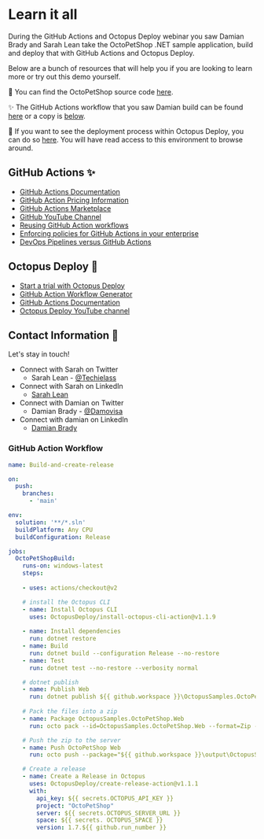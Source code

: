 # Learn it all 
During the GitHub Actions and Octopus Deploy webinar you saw Damian Brady and Sarah Lean take the OctoPetShop .NET sample application, build and deploy that with GitHub Actions and Octopus Deploy. 

Below are a bunch of resources that will help you if you are looking to learn more or try out this demo yourself. 

🐶 You can find the OctoPetShop source code [here](https://www.github.com/octopussamples/octopetshop). 

✨ The GitHub Actions workflow that you saw Damian build can be found [here](https://raw.githubusercontent.com/DamovisaInc/SarahOctoPet/main/.github/workflows/main.yml) or a copy is [below](#github-action-workflow).

🐙 If you want to see the deployment process within Octopus Deploy, you can do so [here](https://webinar.octopus.app/app#/Spaces-282).  You will have read access to this environment to browse around. 

## GitHub Actions ✨
- [GitHub Actions Documentation](https://docs.github.com/en/actions)
- [GitHub Action Pricing Information](https://github.com/features/actions#pricing-details)
- [GitHub Actions Marketplace](https://github.com/marketplace?type=actions)
- [GitHub YouTube Channel](https://www.youtube.com/channel/UC7c3Kb6jYCRj4JOHHZTxKsQ)
- [Reusing GitHub Action workflows](https://docs.github.com/actions/using-workflows/reusing-workflows)
- [Enforcing policies for GitHub Actions in your enterprise](https://docs.github.com/en/enterprise-server@3.3/admin/policies/enforcing-policies-for-your-enterprise/enforcing-policies-for-github-actions-in-your-enterprise#allowing-select-actions-to-run)
- [DevOps Pipelines versus GitHub Actions](https://docs.microsoft.com/dotnet/architecture/devops-for-aspnet-developers/actions-vs-pipelines)


## Octopus Deploy 🐙
- [Start a trial with Octopus Deploy](https://octopus.com/start?utm_campaign=githubactionswebinar&utm_medium=webinar&utm_source=sarah)
- [GitHub Action Workflow Generator](https://production.githubactionworkflows.com/index.html)
- [GitHub Actions Documentation](https://octopus.com/docs/packaging-applications/build-servers/github-actions?utm_campaign=githubactionswebinar&utm_medium=webinar&utm_source=sarah)
- [Octopus Deploy YouTube channel](https://www.youtube.com/octopusdeploy)

## Contact Information 👋

Let's stay in touch! 

- Connect with Sarah on Twitter
    - Sarah Lean - [@Techielass](https://twitter.com/techielass)
- Connect with Sarah on LinkedIn
    - [Sarah Lean](https://in.linkedin.com/in/sazlean)
- Connect with Damian on Twitter
    - Damian Brady - [@Damovisa](https://twitter.com/damovisa)
- Connect with damian on LinkedIn
    - [Damian Brady](https://www.linkedin.com/in/damianbrady/)


### GitHub Action Workflow
```yaml
name: Build-and-create-release

on:
  push:
    branches:    
      - 'main'

env:
  solution: '**/*.sln'
  buildPlatform: Any CPU
  buildConfiguration: Release

jobs:
  OctoPetShopBuild:
    runs-on: windows-latest
    steps:
    
    - uses: actions/checkout@v2

    # install the Octopus CLI
    - name: Install Octopus CLI
      uses: OctopusDeploy/install-octopus-cli-action@v1.1.9
    
    - name: Install dependencies
      run: dotnet restore
    - name: Build
      run: dotnet build --configuration Release --no-restore
    - name: Test
      run: dotnet test --no-restore --verbosity normal

    # dotnet publish
    - name: Publish Web
      run: dotnet publish ${{ github.workspace }}\OctopusSamples.OctoPetShop.Web/OctopusSamples.OctoPetShop.Web.csproj --configuration ${{ env.BuildConfiguration }} --output ${{ github.workspace }}\output\OctoPetShop.Web\
      
    # Pack the files into a zip
    - name: Package OctopusSamples.OctoPetShop.Web
      run: octo pack --id=OctopusSamples.OctoPetShop.Web --format=Zip --version=1.7.${{ github.run_number }} --basePath=${{ github.workspace }}\output\OctoPetShop.Web\ --outFolder=${{ github.workspace }}\output

    # Push the zip to the server
    - name: Push OctoPetShop Web
      run: octo push --package="${{ github.workspace }}\output\OctopusSamples.OctoPetShop.Web.1.7.${{ github.run_number }}.zip" --server="${{ secrets.OCTOPUS_SERVER_URL }}" --apiKey="${{ secrets.OCTOPUS_API_KEY }}" --space="${{ secrets.OCTOPUS_SPACE }}"

    # Create a release
    - name: Create a Release in Octopus
      uses: OctopusDeploy/create-release-action@v1.1.1
      with:
        api_key: ${{ secrets.OCTOPUS_API_KEY }}
        project: "OctoPetShop"
        server: ${{ secrets.OCTOPUS_SERVER_URL }}
        space: ${{ secrets. OCTOPUS_SPACE }}
        version: 1.7.${{ github.run_number }}
        
```

